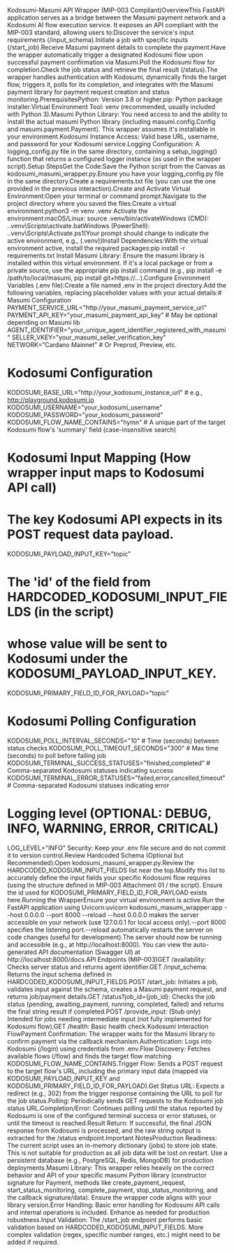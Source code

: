 Kodosumi-Masumi API Wrapper (MIP-003 Compliant)OverviewThis FastAPI application serves as a bridge between the Masumi payment network and a Kodosumi AI flow execution service. It exposes an API compliant with the MIP-003 standard, allowing users to:Discover the service's input requirements (/input_schema).Initiate a job with specific inputs (/start_job).Receive Masumi payment details to complete the payment.Have the wrapper automatically trigger a designated Kodosumi flow upon successful payment confirmation via Masumi.Poll the Kodosumi flow for completion.Check the job status and retrieve the final result (/status).The wrapper handles authentication with Kodosumi, dynamically finds the target flow, triggers it, polls for its completion, and integrates with the Masumi payment library for payment request creation and status monitoring.PrerequisitesPython: Version 3.8 or higher.pip: Python package installer.Virtual Environment Tool: venv (recommended, usually included with Python 3).Masumi Python Library: You need access to and the ability to install the actual masumi Python library (including masumi.config.Config and masumi.payment.Payment). This wrapper assumes it's installable in your environment.Kodosumi Instance Access: Valid base URL, username, and password for your Kodosumi service.Logging Configuration: A logging_config.py file in the same directory, containing a setup_logging() function that returns a configured logger instance (as used in the wrapper script).Setup StepsGet the Code:Save the Python script from the Canvas as kodosumi_masumi_wrapper.py.Ensure you have your logging_config.py file in the same directory.Create a requirements.txt file (you can use the one provided in the previous interaction).Create and Activate Virtual Environment:Open your terminal or command prompt.Navigate to the project directory where you saved the files.Create a virtual environment:python3 -m venv .venv 
Activate the environment:macOS/Linux: source .venv/bin/activateWindows (CMD): .\.venv\Scripts\activate.batWindows (PowerShell): .\.venv\Scripts\Activate.ps1(Your prompt should change to indicate the active environment, e.g., (.venv))Install Dependencies:With the virtual environment active, install the required packages:pip install -r requirements.txt 
Install Masumi Library: Ensure the masumi library is installed within this virtual environment. If it's a local package or from a private source, use the appropriate pip install command (e.g., pip install -e /path/to/local/masumi, pip install git+https://...).Configure Environment Variables (.env file):Create a file named .env in the project directory.Add the following variables, replacing placeholder values with your actual details:# Masumi Configuration
PAYMENT_SERVICE_URL="http://your_masumi_payment_service_url"
PAYMENT_API_KEY="your_masumi_payment_api_key" # May be optional depending on Masumi lib
AGENT_IDENTIFIER="your_unique_agent_identifier_registered_with_masumi"
SELLER_VKEY="your_masumi_seller_verification_key"
NETWORK="Cardano Mainnet" # Or Preprod, Preview, etc.

# Kodosumi Configuration
KODOSUMI_BASE_URL="http://your_kodosumi_instance_url" # e.g., http://playground.kodosumi.io
KODOSUMI_USERNAME="your_kodosumi_username"
KODOSUMI_PASSWORD="your_kodosumi_password"
KODOSUMI_FLOW_NAME_CONTAINS="hymn" # A unique part of the target Kodosumi flow's 'summary' field (case-insensitive search)

# Kodosumi Input Mapping (How wrapper input maps to Kodosumi API call)
# The key Kodosumi API expects in its POST request data payload.
KODOSUMI_PAYLOAD_INPUT_KEY="topic" 
# The 'id' of the field from HARDCODED_KODOSUMI_INPUT_FIELDS (in the script)
# whose value will be sent to Kodosumi under the KODOSUMI_PAYLOAD_INPUT_KEY.
KODOSUMI_PRIMARY_FIELD_ID_FOR_PAYLOAD="topic"

# Kodosumi Polling Configuration 
KODOSUMI_POLL_INTERVAL_SECONDS="10" # Time (seconds) between status checks
KODOSUMI_POLL_TIMEOUT_SECONDS="300"  # Max time (seconds) to poll before failing job
KODOSUMI_TERMINAL_SUCCESS_STATUSES="finished,completed" # Comma-separated Kodosumi statuses indicating success
KODOSUMI_TERMINAL_ERROR_STATUSES="failed,error,cancelled,timeout" # Comma-separated Kodosumi statuses indicating error

# Logging level (OPTIONAL: DEBUG, INFO, WARNING, ERROR, CRITICAL)
LOG_LEVEL="INFO"
Security: Keep your .env file secure and do not commit it to version control.Review Hardcoded Schema (Optional but Recommended):Open kodosumi_masumi_wrapper.py.Review the HARDCODED_KODOSUMI_INPUT_FIELDS list near the top.Modify this list to accurately define the input fields your specific Kodosumi flow requires (using the structure defined in MIP-003 Attachment 01 / the script). Ensure the id used for KODOSUMI_PRIMARY_FIELD_ID_FOR_PAYLOAD exists here.Running the WrapperEnsure your virtual environment is active.Run the FastAPI application using Uvicorn:uvicorn kodosumi_masumi_wrapper:app --host 0.0.0.0 --port 8000 --reload
--host 0.0.0.0 makes the server accessible on your network (use 127.0.0.1 for local access only).--port 8000 specifies the listening port.--reload automatically restarts the server on code changes (useful for development).The server should now be running and accessible (e.g., at http://localhost:8000). You can view the auto-generated API documentation (Swagger UI) at http://localhost:8000/docs.API Endpoints (MIP-003)GET /availability: Checks server status and returns agent identifier.GET /input_schema: Returns the input schema defined in HARDCODED_KODOSUMI_INPUT_FIELDS.POST /start_job: Initiates a job, validates input against the schema, creates a Masumi payment request, and returns job/payment details.GET /status?job_id={job_id}: Checks the job status (pending, awaiting_payment, running, completed, failed) and returns the final string result if completed.POST /provide_input: (Stub only) Intended for jobs needing intermediate input (not fully implemented for Kodosumi flow).GET /health: Basic health check.Kodosumi Interaction FlowPayment Confirmation: The wrapper waits for the Masumi library to confirm payment via the callback mechanism.Authentication: Logs into Kodosumi (/login) using credentials from .env.Flow Discovery: Fetches available flows (/flow) and finds the target flow matching KODOSUMI_FLOW_NAME_CONTAINS.Trigger Flow: Sends a POST request to the target flow's URL, including the primary input data (mapped via KODOSUMI_PAYLOAD_INPUT_KEY and KODOSUMI_PRIMARY_FIELD_ID_FOR_PAYLOAD).Get Status URL: Expects a redirect (e.g., 302) from the trigger response containing the URL to poll for the job status.Polling: Periodically sends GET requests to the Kodosumi job status URL.Completion/Error: Continues polling until the status reported by Kodosumi is one of the configured terminal success or error statuses, or until the timeout is reached.Result Return: If successful, the final JSON response from Kodosumi is processed, and the raw string output is extracted for the /status endpoint.Important NotesProduction Readiness: The current script uses an in-memory dictionary (jobs) to store job state. This is not suitable for production as all job data will be lost on restart. Use a persistent database (e.g., PostgreSQL, Redis, MongoDB) for production deployments.Masumi Library: This wrapper relies heavily on the correct behavior and API of your specific masumi Python library (constructor signature for Payment, methods like create_payment_request, start_status_monitoring, complete_payment, stop_status_monitoring, and the callback signature/data). Ensure the wrapper code aligns with your library version.Error Handling: Basic error handling for Kodosumi API calls and internal operations is included. Enhance as needed for production robustness.Input Validation: The /start_job endpoint performs basic validation based on HARDCODED_KODOSUMI_INPUT_FIELDS. More complex validation (regex, specific number ranges, etc.) might need to be added if required.